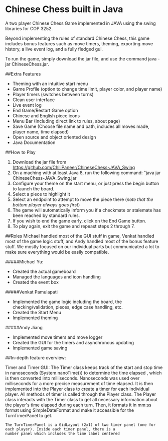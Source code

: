 # Chinese Chess built in Java

A two player Chinese Chess Game implemented in JAVA using the swing libraries for COP 3252.

Beyond implementing the rules of standard Chinese Chess, this game includes bonus features such as move timers, theming, exporting move history, a live event log, and a fully fledged gui.

To run the game, simply download the jar file, and use the command java -jar ChineseChess.jar.

##Extra Features
* Theming with an intuitive start menu
* Game Profile (option to change time limit, player color, and player name)
* Player timers (switches between turns)
* Clean user interface
* Live event log
* End Game/Restart Game option
* Chinese and English piece icons
* Menu Bar (Including direct link to rules, about page)
* Save Game (Choose file name and path, includes all moves made, player name, time elapsed)
* Open source and object oriented design
* Java Documentation


##How to Play

1. Download the jar file from https://github.com/ChiliPaneer/ChineseChess-JAVA_Swing
2. On a maching with at least Java 8, run the following command: "java jar ChineseChess-JAVA_Swing.jar
3. Configure your theme on the start menu, or just press the begin button to launch the board.
4. Select a piece to highlight it
5. Select an endpoint to attempt to move the piece there   (*note that the bottom player always goes first*)
6. The game will automatically inform you if a checkmate or stalemate has been reached by standard rules.
7. If you wish to end the game early, click on the End Game button.
8. To play again, exit the game and repeast steps 2 through 7.

##Roles
Michael handled most of the GUI stuff in game, Venkat handled most of the game logic stuff, and Andy handled most of the bonus feature stuff. We mostly focused on our individual parts but communicated a lot to make sure everything would be easily compatible. 

#####Michael Yu:
* Created the actual gameboard
* Managed the languages and icon handling
* Created the event box

#####Venkat Pamulapati
* Implemented the game logic including the board, the checking/validation, pieces, edge case handling, etc.
* Created the Start Menu
* Implemented theming

#####Andy Jiang
* Implemented move timers and move logger
* Created the GUI for the timers and asynchronous updating
* Implemented game saving

##In-depth feature overview:

Timer and Timer GUI:
    The Timer class keeps track of the start and stop time in nanoseconds (System.nanoTime()) to determine the time elapsed
    , which is then converted into milliseconds. Nanoseconds was used over milliseconds for a more precise measurement of time elapsed. It is then implemented
    into the Player class to create a timer for each individual player. All methods of timer is called through the Player class.
    The Player class interacts with the Timer class to get all necessary information about the player's time elapsed during each turn.
    Then, it formats it in mm:ss format using SimpleDateFormat and make it accessible for the TurnTimerPanel to get.

    The TurnTimerPanel is a GidLayout (2x1) of two timer panel (one for each player). Inside each timer panel, there is a
    number panel which includes the time label centered